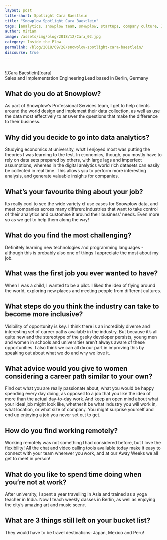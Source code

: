 ```yaml
---
layout: post
title-short: Spotlight Cara Baestlein
title: "Snowplow Spotlight Cara Baestlein"
tags: [analytics, snowplow team, snowplow, startups, company culture, Inside the Plow]
author: Miriam
image: /assets/img/blog/2018/12/Cara_02.jpg
category: Inside the Plow
permalink: /blog/2018/09/28/snowplow-spotlight-cara-baestlein/
discourse: true
---
```



<br>
![Cara Baestlein][cara]
<br>
Sales and Implementation Engineering Lead based in Berlin, Germany

<h2>What do you do at Snowplow?</h2>

As part of Snowplow’s Professional Services team, I get to help clients around the world design and implement their data collection, as well as use the data most effectively to answer the questions that make the difference to their business.

<h2>Why did you decide to go into data analytics?</h2>

Studying economics at university, what I enjoyed most was putting the theories I was learning to the test. In economics, though, you mostly have to rely on data sets prepared by others, with large lags and imperfect assumptions, whereas in the digital analytics world rich datasets can easily be collected in real time. This allows you to perform more interesting analysis, and generate valuable insights for companies.

<h2>What’s your favourite thing about your job?</h2>

Its really cool to see the wide variety of use cases for Snowplow data, and meet companies across many different industries that want to take control of their analytics and customise it around their business’ needs. Even more so as we get to help them along the way!

<h2>What do you find the most challenging?</h2>

Definitely learning new technologies and programming languages - although this is probably also one of things I appreciate the most about my job.

<h2>What was the first job you ever wanted to have?</h2>

When I was a child, I wanted to be a pilot. I liked the idea of flying around the world, exploring new places and meeting people from different cultures.

<h2>What steps do you think the industry can take to become more inclusive?</h2>

Visibility of opportunity is key. I think there is an incredibly diverse and interesting set of career paths available in the industry. But because it’s all quite new and the stereotype of the geeky developer persists, young men and women in schools and universities aren’t always aware of these opportunities. I also think we can all do our part in improving this by speaking out about what we do and why we love it.

<h2>What advice would you give to women considering a career path similar to your own?</h2>

Find out what you are really passionate about, what you would be happy spending every day doing, as opposed to a job that you like the idea of more than the actual day-to-day work. And keep an open mind about what your ideal job might look like, whether it be what industry you will work in, what location, or what size of company. You might surprise yourself and end up enjoying a job you never set out to get.

<h2>How do you find working remotely?</h2>

Working remotely was not something I had considered before, but I love the flexibility! All the chat and video calling tools available today make it easy to connect with your team wherever you work, and at our Away Weeks we all get to meet in person!

<h2>What do you like to spend time doing when you’re not at work?</h2>

After university, I spent a year travelling in Asia and trained as a yoga teacher in India. Now I teach weekly classes in Berlin, as well as enjoying the city’s amazing art and music scene.

<h2>What are 3 things still left on your bucket list?</h2>

They would have to be travel destinations: Japan, Mexico and Peru!

[cara]: /assets/img/blog/2018/12/Cara_02.jpg
